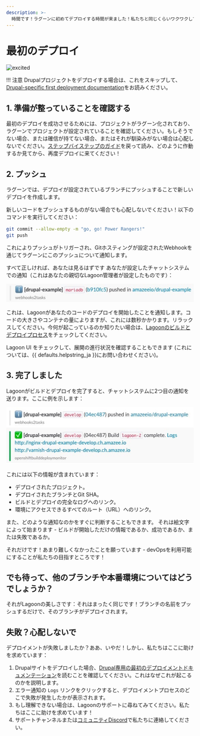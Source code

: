 ```yaml
---
description: >-
  時間です！ラグーンに初めてデプロイする時間が来ました！私たちと同じくらいワクワクしていることを願っています！
---
```


# 最初のデプロイ

![excited](https://i.giphy.com/media/7kVRZwYRwF1ok/giphy-downsized.gif)

!!! 注意
    Drupalプロジェクトをデプロイする場合は、これをスキップして、[Drupal-specific first deployment documentation](../applications/drupal/first-deployment-of-drupal.md)をお読みください。

## 1. 準備が整っていることを確認する

最初のデプロイを成功させるためには、プロジェクトがラグーン化されており、ラグーンでプロジェクトが設定されていることを確認してください。もしそうでない場合、または確信が持てない場合、またはそれが馴染みがない場合は心配しないでください。[ステップバイステップのガイド](setup-project.md)を戻って読み、どのように作動するか見てから、再度デプロイに来てください！

## 2. プッシュ

ラグーンでは、デプロイが設定されているブランチにプッシュすることで新しいデプロイを作成します。

新しいコードをプッシュするものがない場合でも心配しないでください！以下のコマンドを実行してください：

```bash title="Git push"
git commit --allow-empty -m "go, go! Power Rangers!"
git push
```

これによりプッシュがトリガーされ、Gitホスティングが設定されたWebhookを通じてラグーンにこのプッシュについて通知します。

すべて正しければ、あなたは見るはずです あなたが設定したチャットシステムでの通知（これはあなたの親切なLagoon管理者が設定したものです）：

![Lagoonizedリポジトリにプッシュが行われたというSlackの通知](../images/first_deployment_slack_start.jpg)

これは、Lagoonがあなたのコードのデプロイを開始したことを通知します。コードの大きさやコンテナの量によりますが、これには数秒かかります。リラックスしてください。今何が起こっているのか知りたい場合は、[Lagoonのビルドとデプロイプロセス](../concepts-basics/build-and-deploy-process.md)をチェックしてください。

Lagoon UI をチェックして、展開の進行状況を確認することもできます (これについては、{{ defaults.helpstring_ja }}にお問い合わせください)。

## 3. 完了しました

Lagoonがビルドとデプロイを完了すると、チャットシステムに2つ目の通知を送ります。ここに例を示します：

![成功したLagoonビルドとデプロイのSlack通知](../images/first_deployment_slack_2nd_success.jpg)

これには以下の情報が含まれています：

* デプロイされたプロジェクト。
* デプロイされたブランチとGit SHA。
* ビルドとデプロイの完全なログへのリンク。
* 環境にアクセスできるすべてのルート（URL）へのリンク。

また、どのような通知なのかをすぐに判断することもできます。 それは絵文字によって始まります - ビルドが開始しただけの情報であるか、成功であるか、または失敗であるか。

それだけです！あまり難しくなかったことを願っています - devOpsを利用可能にすることが私たちの目指すところです！

## でも待って、他のブランチや本番環境についてはどうでしょうか？

それがLagoonの美しさです：それはまったく同じです！ブランチの名前をプッシュするだけで、そのブランチがデプロイされます。

## 失敗？心配しないで

デプロイメントが失敗しましたか？ああ、いやだ！しかし、私たちはここに助けを求めています：

1. Drupalサイトをデプロイした場合、[Drupal専用の最初のデプロイメントドキュメンテーション](../applications/drupal/first-deployment-of-drupal.md)を読むことを確認してください。これはなぜこれが起こるのかを説明します。
2. エラー通知の `Logs` リンクをクリックすると、デプロイメントプロセスのどこで失敗が発生したかが表示されます。
3. もし理解できない場合は、Lagoonのサポートに尋ねてみてください。私たちはここに助けを求めています！
4. サポートチャンネルまたは[コミュニティDiscord](https://discord.gg/te5hHe95JE)で私たちに連絡してください。
